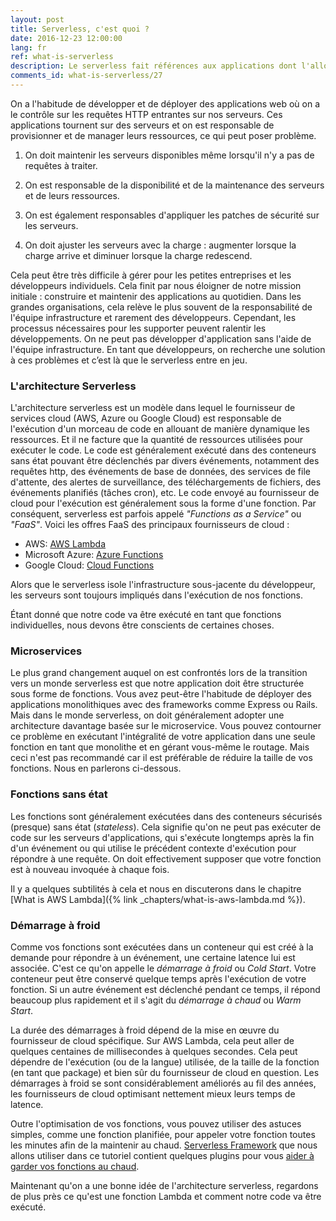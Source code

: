 ```yaml
---
layout: post
title: Serverless, c'est quoi ?
date: 2016-12-23 12:00:00
lang: fr
ref: what-is-serverless
description: Le serverless fait références aux applications dont l'allocation et la gestion des ressources sont entièrement gérées par le fournisseur de services cloud. La facturation est basée sur la consommation de ces ressources.
comments_id: what-is-serverless/27
---
```


On a l'habitude de développer et de déployer des applications web où on a le contrôle sur les requêtes HTTP entrantes sur nos serveurs. Ces applications tournent sur des serveurs et on est responsable de provisionner et de manager leurs ressources, ce qui peut poser problème.

1. On doit maintenir les serveurs disponibles même lorsqu'il n'y a pas de requêtes à traiter.

2. On est responsable de la disponibilité et de la maintenance des serveurs et de leurs ressources.

3. On est également responsables d'appliquer les patches de sécurité sur les serveurs.

4. On doit ajuster les serveurs avec la charge : augmenter lorsque la charge arrive et diminuer lorsque la charge redescend.

Cela peut être très difficile à gérer pour les petites entreprises et les développeurs individuels. Cela finit par nous éloigner de notre mission initiale : construire et maintenir des applications au quotidien. Dans les grandes organisations, cela relève le plus souvent de la responsabilité de l'équipe infrastructure et rarement des développeurs. Cependant, les processus nécessaires pour les supporter peuvent ralentir les développements. On ne peut pas développer d'application sans l'aide de l'équipe infrastructure. En tant que développeurs, on recherche une solution à ces problèmes et c’est là que le serverless entre en jeu.

### L'architecture Serverless

L'architecture serverless est un modèle dans lequel le fournisseur de services cloud (AWS, Azure ou Google Cloud) est responsable de l'exécution d'un morceau de code en allouant de manière dynamique les ressources. Et il ne facture que la quantité de ressources utilisées pour exécuter le code. Le code est généralement exécuté dans des conteneurs sans état pouvant être déclenchés par divers événements, notamment des requêtes http, des événements de base de données, des services de file d'attente, des alertes de surveillance, des téléchargements de fichiers, des événements planifiés (tâches cron), etc. Le code envoyé au fournisseur de cloud pour l'exécution est généralement sous la forme d'une fonction. Par conséquent, serverless est parfois appelé _"Functions as a Service"_ ou _"FaaS"_. Voici les offres FaaS des principaux fournisseurs de cloud :

- AWS: [AWS Lambda](https://aws.amazon.com/lambda/)
- Microsoft Azure: [Azure Functions](https://azure.microsoft.com/en-us/services/functions/)
- Google Cloud: [Cloud Functions](https://cloud.google.com/functions/)

Alors que le serverless isole l'infrastructure sous-jacente du développeur, les serveurs sont toujours impliqués dans l'exécution de nos fonctions.

Étant donné que notre code va être exécuté en tant que fonctions individuelles, nous devons être conscients de certaines choses.

### Microservices

Le plus grand changement auquel on est confrontés lors de la transition vers un monde serverless est que notre application doit être structurée sous forme de fonctions. Vous avez peut-être l'habitude de déployer des applications monolithiques avec des frameworks comme Express ou Rails. Mais dans le monde serverless, on doit généralement adopter une architecture davantage basée sur le microservice. Vous pouvez contourner ce problème en exécutant l'intégralité de votre application dans une seule fonction en tant que monolithe et en gérant vous-même le routage. Mais ceci n'est pas recommandé car il est préférable de réduire la taille de vos fonctions. Nous en parlerons ci-dessous.

### Fonctions sans état

Les fonctions sont généralement exécutées dans des conteneurs sécurisés (presque) sans état (_stateless_). Cela signifie qu'on ne peut pas exécuter de code sur les serveurs d'applications, qui s'exécute longtemps après la fin d'un événement ou qui utilise le précédent contexte d'exécution pour répondre à une requête. On doit effectivement supposer que votre fonction est à nouveau invoquée à chaque fois.

Il y a quelques subtilités à cela et nous en discuterons dans le chapitre [What is AWS Lambda]({% link _chapters/what-is-aws-lambda.md %}).

### Démarrage à froid

Comme vos fonctions sont exécutées dans un conteneur qui est créé à la demande pour répondre à un événement, une certaine latence lui est associée. C'est ce qu'on appelle le _démarrage à froid_ ou _Cold Start_. Votre conteneur peut être conservé quelque temps après l'exécution de votre fonction. Si un autre événement est déclenché pendant ce temps, il répond beaucoup plus rapidement et il s'agit du _démarrage à chaud_ ou _Warm Start_.

La durée des démarrages à froid dépend de la mise en œuvre du fournisseur de cloud spécifique. Sur AWS Lambda, cela peut aller de quelques centaines de millisecondes à quelques secondes. Cela peut dépendre de l'exécution (ou de la langue) utilisée, de la taille de la fonction (en tant que package) et bien sûr du fournisseur de cloud en question. Les démarrages à froid se sont considérablement améliorés au fil des années, les fournisseurs de cloud optimisant nettement mieux leurs temps de latence.

Outre l'optimisation de vos fonctions, vous pouvez utiliser des astuces simples, comme une fonction planifiée, pour appeler votre fonction toutes les minutes afin de la maintenir au chaud. [Serverless Framework](https://serverless.com) que nous allons utiliser dans ce tutoriel contient quelques plugins pour vous [aider à garder vos fonctions au chaud](https://github.com/FidelLimited/serverless-plugin-warmup).

Maintenant qu'on a une bonne idée de l'architecture serverless, regardons de plus près ce qu'est une fonction Lambda et comment notre code va être exécuté.

